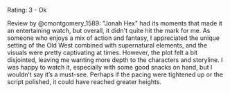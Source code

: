 Rating: 3 - Ok

Review by @cmontgomery_1589: "Jonah Hex" had its moments that made it an entertaining watch, but overall, it didn't quite hit the mark for me. As someone who enjoys a mix of action and fantasy, I appreciated the unique setting of the Old West combined with supernatural elements, and the visuals were pretty captivating at times. However, the plot felt a bit disjointed, leaving me wanting more depth to the characters and storyline. I was happy to watch it, especially with some good snacks on hand, but I wouldn’t say it’s a must-see. Perhaps if the pacing were tightened up or the script polished, it could have reached greater heights.